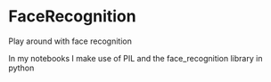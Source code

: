 # FaceRecognition
Play around with face recognition

In my notebooks I make use of PIL and the face_recognition library in python